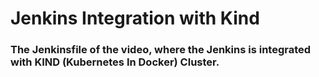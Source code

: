 # Jenkins Integration with Kind

### The Jenkinsfile of the video, where the Jenkins is integrated with KIND (Kubernetes In Docker) Cluster.
